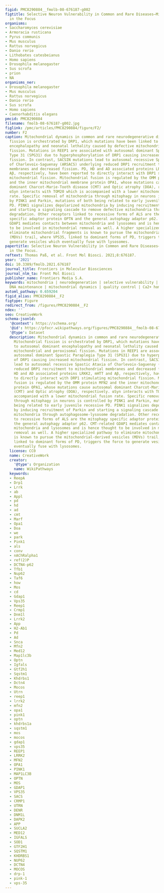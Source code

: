 ```yaml
---
figid: PMC8290884__fmolb-08-676187-g002
figtitle: Selective Neuron Vulnerability in Common and Rare Diseases—Mitochondria
  in the Focus
organisms:
- Saccharomyces cerevisiae
- Armoracia rusticana
- Pyrus communis
- Mus musculus
- Rattus norvegicus
- Danio rerio
- Lithobates catesbeianus
- Homo sapiens
- Drosophila melanogaster
- Sus scrofa
- prion
- NA
organisms_ner:
- Drosophila melanogaster
- Mus musculus
- Rattus norvegicus
- Danio rerio
- Sus scrofa
- Homo sapiens
- Caenorhabditis elegans
pmcid: PMC8290884
filename: fmolb-08-676187-g002.jpg
figlink: /pmc/articles/PMC8290884/figure/F2/
number: F2
caption: Mitochondrial dynamics in common and rare neurodegenerative diseases. Mitochondrial
  fission is orchestrated by DRP1, which mutations have been linked to autosomal dominant
  encephalopathy and neonatal lethality caused by defective mitochondrial and peroxisomal
  fission. Mutations in REEP1 are associated with autosomal dominant Spastic Paraplegia
  Type 31 (SPG31) due to hyperphosphorylation of DRP1 causing increased mitochondrial
  fission. In contrast, SACSIN mutations lead to autosomal recessive Spastic Ataxia
  of Charlevoix-Saguenay (ARSACS) underlying reduced DRP1 recruitment to mitochondrial
  membranes and decreased fission. PD, HD and AD associated proteins LRKK2, mHTT and
  Aβ, respectively, have been reported to directly interact with DRP1 stimulating
  mitochondrial fission. Mitochondrial fusion is regulated by the OMM protein MFN2
  and the inner mitochondrial membrane protein OPA1, whose mutations cause autosomal
  dominant Charcot-Marie-Tooth disease (CMT) and Optic atrophy (DOA), respectively.
  αSyn interacts with TOM20 which is accompanied with a lower mitochondrial fusion
  rate. Specific removal of mitochondria through mitophagy in neurons is controlled
  by PINK1 and Parkin, mutations of both being related to early juvenile recessive
  PD. PINK1 signalizes depolarized mitochondria by inducing recruitment of Parkin
  and starting a signaling cascade to remove defective mitochondria through autophagosome-lysosome
  degradation. Other receptors linked to recessive forms of ALS are the mitophagy
  specific adaptor protein OPTN and the general autophagy adaptor p62. CMT-related
  GDAP1 mediates contacts between mitochondria and lysosomes and is hence thought
  to be involved in mitochondrial removal as well. A higher specialized pathway to
  eliminate mitochondrial fragments is known to pursue the mitochondrial-derived vesicles
  (MDVs) trail, where VPS35, linked to dominant forms of PD, triggers the force to
  generate vesicles which eventually fuse with lysosomes.
papertitle: Selective Neuron Vulnerability in Common and Rare Diseases—Mitochondria
  in the Focus.
reftext: Thomas Paß, et al. Front Mol Biosci. 2021;8:676187.
year: '2021'
doi: 10.3389/fmolb.2021.676187
journal_title: Frontiers in Molecular Biosciences
journal_nlm_ta: Front Mol Biosci
publisher_name: Frontiers Media S.A.
keywords: mitochondria | neurodegeneration | selective vulnerability | mitochondrial
  DNA maintenance | mitochondrial dynamics | quality control | Ca2+ homeostasis
automl_pathway: 0.659204
figid_alias: PMC8290884__F2
figtype: Figure
redirect_from: /figures/PMC8290884__F2
ndex: ''
seo: CreativeWork
schema-jsonld:
  '@context': https://schema.org/
  '@id': https://pfocr.wikipathways.org/figures/PMC8290884__fmolb-08-676187-g002.html
  '@type': Dataset
  description: Mitochondrial dynamics in common and rare neurodegenerative diseases.
    Mitochondrial fission is orchestrated by DRP1, which mutations have been linked
    to autosomal dominant encephalopathy and neonatal lethality caused by defective
    mitochondrial and peroxisomal fission. Mutations in REEP1 are associated with
    autosomal dominant Spastic Paraplegia Type 31 (SPG31) due to hyperphosphorylation
    of DRP1 causing increased mitochondrial fission. In contrast, SACSIN mutations
    lead to autosomal recessive Spastic Ataxia of Charlevoix-Saguenay (ARSACS) underlying
    reduced DRP1 recruitment to mitochondrial membranes and decreased fission. PD,
    HD and AD associated proteins LRKK2, mHTT and Aβ, respectively, have been reported
    to directly interact with DRP1 stimulating mitochondrial fission. Mitochondrial
    fusion is regulated by the OMM protein MFN2 and the inner mitochondrial membrane
    protein OPA1, whose mutations cause autosomal dominant Charcot-Marie-Tooth disease
    (CMT) and Optic atrophy (DOA), respectively. αSyn interacts with TOM20 which is
    accompanied with a lower mitochondrial fusion rate. Specific removal of mitochondria
    through mitophagy in neurons is controlled by PINK1 and Parkin, mutations of both
    being related to early juvenile recessive PD. PINK1 signalizes depolarized mitochondria
    by inducing recruitment of Parkin and starting a signaling cascade to remove defective
    mitochondria through autophagosome-lysosome degradation. Other receptors linked
    to recessive forms of ALS are the mitophagy specific adaptor protein OPTN and
    the general autophagy adaptor p62. CMT-related GDAP1 mediates contacts between
    mitochondria and lysosomes and is hence thought to be involved in mitochondrial
    removal as well. A higher specialized pathway to eliminate mitochondrial fragments
    is known to pursue the mitochondrial-derived vesicles (MDVs) trail, where VPS35,
    linked to dominant forms of PD, triggers the force to generate vesicles which
    eventually fuse with lysosomes.
  license: CC0
  name: CreativeWork
  creator:
    '@type': Organization
    name: WikiPathways
  keywords:
  - ReepA
  - Drp1
  - Lrrk
  - ab
  - Appl
  - pd
  - hd
  - ad
  - cmt
  - Marf
  - Opa1
  - Doa
  - we
  - park
  - Pink1
  - als
  - conv
  - nAChRalpha1
  - ref(2)P
  - DCTN4-p62
  - Tfb1
  - Nup62
  - Taf6
  - how
  - Mos
  - cd
  - Gdap1
  - Vps35
  - Reep1
  - Crmp1
  - Dnm1l
  - Lrrk2
  - App
  - H2-Ab1
  - Pd
  - Ad
  - Snca
  - Mfn2
  - Med12
  - Map1lc3b
  - Optn
  - Igfals
  - Gtf2h1
  - Sqstm1
  - Khdrbs1
  - Dctn4
  - Mocos
  - Utrn
  - reep1
  - lrrk2
  - mfn2
  - opa1
  - pink1
  - optn
  - khdrbs1a
  - sqstm1
  - mos
  - mocos
  - gdap1
  - vps35
  - REEP1
  - LRRK2
  - MFN2
  - OPA1
  - PINK1
  - MAP1LC3B
  - OPTN
  - MOS
  - GDAP1
  - VPS35
  - SACS
  - CRMP1
  - UTRN
  - DENR
  - DNM1L
  - DAPK2
  - APP
  - SUCLA2
  - MED12
  - IGFALS
  - SOD1
  - GTF2H1
  - SQSTM1
  - KHDRBS1
  - NUP62
  - DCTN4
  - MOCOS
  - drp-1
  - pink-1
  - vps-35
---
```

